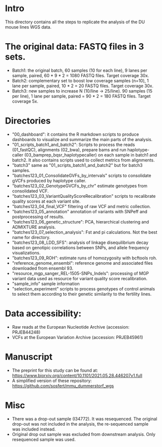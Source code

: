 # Intro
This directory contains all the steps to replicate the analysis of the DU mouse lines WGS data. 

# The original data: FASTQ files in 3 sets.
- Batch1: the original batch, 60 samples (10 for each line), 9 lanes per sample, paired, 60 * 9 * 2 = 1080 FASTQ files. Target coverage 30x.
- Batch2: complementary set to boost low coverage samples (n=10), 1 lane per sample, paired, 10 * 2 = 20 FASTQ files. Target coverage 30x.
- Batch3: new samples to increase N (10/line -> 25/line). 90 samples (15 per line), 1 lane per sample, paired = 90 * 2 = 180 FASTQ files. Target coverage 5x.

# Directories
- "00_dashboard": it contains the R markdown scripts to produce dashboards to visualize and summarize the main parts of the analysis.
- "01_scripts_batch1_and_batch2": Scripts to process the reads (01_fastQC), alignments (02_bwa), prepare bams and run haplotype-caller (03_bamprep_bqsr_haplotypecaller) on each sample in batch1 and batch2. It also contains scripts used to collect metrics from alignments.
- "batch3" same as "01_scripts_batch1_and_batch2" but for batch3 samples.
- "batches123_01_ConsolidateGVFs_by_intervals" scripts to consolidate gVCFs produced by haplotype caller.
- "batches123_02_GenotypeGVCFs_by_chr" estimate genotypes from consolidated VCF.
- "batches123_03_VariantQualityScoreRecalibration" scripts to recalibrate quality scores at each variant site.
- "batches123_04_final_VCF" filtering of raw VCF and metric collection.
- "batches123_05_annotation" annotation of variants with SNPeff and postprocessing of results.
- "batches123_06_genetic_structure": PCA, hierarchical clustering and ADMIXTURE analysis.
- "batches123_07_selection_analysis": Fst and pi calculations. Not the best name for directory. 
- "batches123_08_LDD_SFS": analysis of linkage disequilibrium decay based on genotipic correlations between SNPs, and allele frequency visualizations.
- "batches123_09_ROH": estimate runs of homozygosity with bcftools roh.
- "reference_genome_ensembl": reference genome and associated files downloaded from ensembl 93.
- "resource_mgp_sanger_REL-1505-SNPs_Indels": processing of MGP variant data used as resource for variant quality score recalibration.
- "sample_info" sample information
- "selection_experiment" scripts to process genotypes of control animals to select them according to their genetic similarity to the fertility lines.

# Data accessibility:
- Raw reads at the European Nucleotide Archive (accession: PRJEB44248)
- VCFs at the European Variation Archive (accession: PRJEB45961)

# Manuscript
- The preprint for this study can be found at: https://www.biorxiv.org/content/10.1101/2021.05.28.446207v1.full
- A simplified version of these repository: https://github.com/sosfert/mmu_dummerstorf_wgs

# Misc
- There was a drop-out sample (I34772). It was resequenced. The original drop-out was not included in the analysis, the re-sequenced sample was included instead.
- Original drop out sample was excluded from downstream analysis. Only resequenced sample was used.
